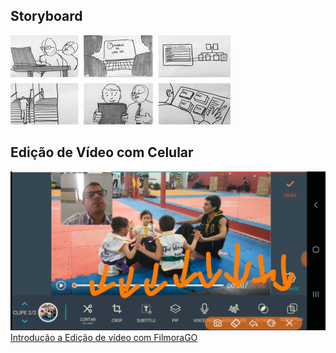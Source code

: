 ## Storyboard
![storyboard](imagens/storyboard.jpeg)


## Edição de Vídeo com Celular

[![storyboard](imagens/telafilmorago.png)
Introdução a Edição de vídeo com FilmoraGO
](https://www.youtube.com/playlist?list=PLfGOgFSaHKF5zb9PINM7iRYzSLfvwe0Sn)
